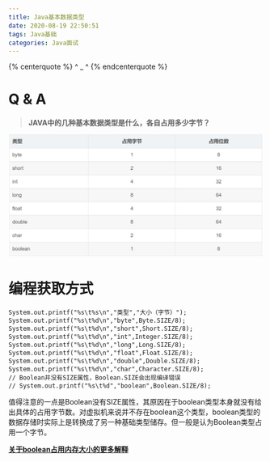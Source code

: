 ```yaml
---
title: Java基本数据类型
date: 2020-08-19 22:50:51
tags: Java基础
categories: Java面试
---
```


{% centerquote %} ^ _ ^ {% endcenterquote %}
<!-- more -->

# Q & A
> **JAVA中的几种基本数据类型是什么，各自占用多少字节？**

![](./Java基本数据类型/1.jpg)


# 编程获取方式

```
System.out.printf("%s\t%s\n","类型","大小（字节）");
System.out.printf("%s\t%d\n","byte",Byte.SIZE/8);
System.out.printf("%s\t%d\n","short",Short.SIZE/8);
System.out.printf("%s\t%d\n","int",Integer.SIZE/8);
System.out.printf("%s\t%d\n","long",Long.SIZE/8);
System.out.printf("%s\t%d\n","float",Float.SIZE/8);
System.out.printf("%s\t%d\n","double",Double.SIZE/8);
System.out.printf("%s\t%d\n","char",Character.SIZE/8);
// Boolean并没有SIZE属性，Boolean.SIZE会出现编译错误
// System.out.printf("%s\t%d","boolean",Boolean.SIZE/8);
```

值得注意的一点是Boolean没有SIZE属性，其原因在于boolean类型本身就没有给出具体的占用字节数。对虚拟机来说并不存在boolean这个类型，boolean类型的数据存储时实际上是转换成了另一种基础类型储存。但一般是认为Boolean类型占用一个字节。

**[关于boolean占用内存大小的更多解释](https://blog.csdn.net/qq_36763419/article/details/91392297)**


